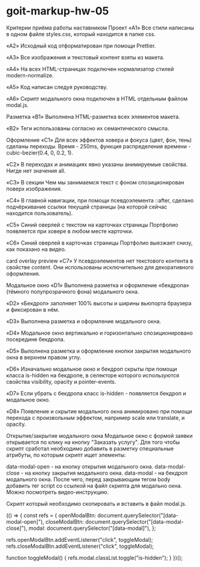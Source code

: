 # goit-markup-hw-05

<!--
Создай репозиторий goit-markup-hw-05.
Склонируй созданный репозиторий и скопируй в него файлы предыдущей работы.
Добавь анимацию декоративных эффектов для страниц макета домашнего задания #5.
Настрой GitHub Pages и добавь ссылку на живую страницу в шапку GitHub-репозитория. -->

Критерии приёма работы наставником Проект «A1» Все стили написаны в одном файле styles.css, который
находится в папке css.

«A2» Исходный код отформатирован при помощи Prettier.

«A3» Все изображения и текстовый контент взяты из макета.

«A4» На всех HTML-страницах подключен нормализатор стилей modern-normalize.

«A5» Код написан следуя руководству.

«A6» Скрипт модального окна подключен в HTML отдельным файлом modal.js.

Разметка «B1» Выполнена HTML-разметка всех элементов макета.

«B2» Теги использованы согласно их семантического смысла.

Оформление «C1» Для всех эффектов ховера и фокуса (цвет, фон, тень) сделаны переходы. Время - 250ms,
функция распределения времени - cubic-bezier(0.4, 0, 0.2, 1).

«C2» В переходах и анимациях явно указаны анимируемые свойства. Нигде нет значения all.

«C3» В секции Чем мы занимаемся текст с фоном спозиционирован поверх изображения.

«C4» В главной навигации, при помощи псевдоэлемента ::after, сделано подчёркивание ссылки текущей
страницы (на которой сейчас находится пользователь).

«C5» Синий оверлей с текстом на карточках страницы Портфолио появляется при ховере в любом месте
карточки.

«C6» Синий оверлей в карточках страницы Портфолио выезжает снизу, как показано на видео.

card overlay preview «C7» У псевдоэлементов нет текстового контента в свойстве content. Они
использованы исключительно для декоративного оформления.

Модальное окно «D1» Выполнена разметка и оформление «бекдропа» (тёмного полупрозрачного фона)
модального окна.

«D2» «Бекдроп» заполняет 100% высоты и ширины вьюпорта браузера и фиксирован в нём.

«D3» Выполнена разметка и оформление модального окна.

«D4» Модальное окно вертикально и горизонтально спозиционировано посередине бекдропа.

«D5» Выполнена разметка и оформление кнопки закрытия модального окна в верхнем правом углу.

«D6» Изначально модальное окно и бекдроп скрыты при помощи класса is-hidden на бекдропе, в селекторе
которого используются свойства visibility, opacity и pointer-events.

«D7» Если убрать с бекдропа класс is-hidden - появляется бекдроп и модальное окно.

«D8» Появление и скрытие модального окна анимировано при помощи перехода с произвольным эффектом,
например scale или translate, и opacity.

Открытие/закрытие модального окна Модальное окно с формой заявки открывается по клику на кнопку
"Заказать услугу". Для того чтобы скрипт сработал необходимо добавить в разметку специальные
атрибуты, по которым скрипт ищет элементы:

data-modal-open - на кнопку открытия модального окна. data-modal-close - на кнопку закрытия
модального окна. data-modal - на бекдроп модального окна. После чего, перед закрывающим тегом body
добавить тег script со ссылкой на файл скрипта для модально окна. Можно посмотреть видео-инструкцию.

<body>
  <!-- Вся твоя разметка, включая разметку модалки -->

  <!-- Ставим перед закрывающим тегом body -->
  <script src="./js/modal.js"></script>
</body>

Скрипт который необходимо скопировать и вставить в файл modal.js.

(() => { const refs = { openModalBtn: document.querySelector("[data-modal-open]"), closeModalBtn:
document.querySelector("[data-modal-close]"), modal: document.querySelector("[data-modal]"), };

refs.openModalBtn.addEventListener("click", toggleModal);
refs.closeModalBtn.addEventListener("click", toggleModal);

function toggleModal() { refs.modal.classList.toggle("is-hidden"); } })();
